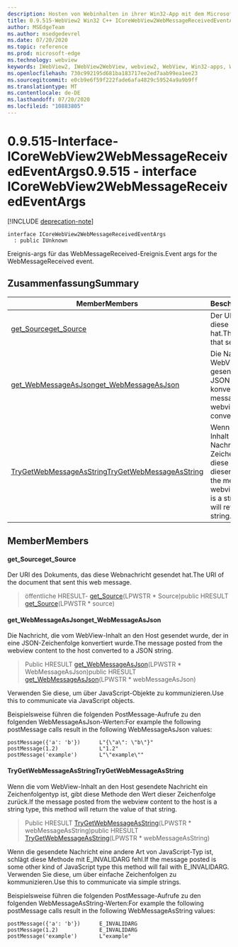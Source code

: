 ```yaml
---
description: Hosten von Webinhalten in ihrer Win32-App mit dem Microsoft Edge WebView2-Steuerelement
title: 0.9.515-WebView2 Win32 C++ ICoreWebView2WebMessageReceivedEventArgs
author: MSEdgeTeam
ms.author: msedgedevrel
ms.date: 07/20/2020
ms.topic: reference
ms.prod: microsoft-edge
ms.technology: webview
keywords: IWebView2, IWebView2WebView, webview2, WebView, Win32-apps, Win32, Edge, ICoreWebView2, ICoreWebView2Controller, Browser-Steuerelement, Edge-HTML
ms.openlocfilehash: 730c992195d681ba183717ee2ed7aab99ea1ee23
ms.sourcegitcommit: e0cb9e6f59f222fade6afa4829c59524a9a9b9ff
ms.translationtype: MT
ms.contentlocale: de-DE
ms.lasthandoff: 07/20/2020
ms.locfileid: "10883805"
---
```

# <span data-ttu-id="93a0d-104">0.9.515-Interface-ICoreWebView2WebMessageReceivedEventArgs</span><span class="sxs-lookup"><span data-stu-id="93a0d-104">0.9.515 - interface ICoreWebView2WebMessageReceivedEventArgs</span></span> 

[!INCLUDE [deprecation-note](../../includes/deprecation-note.md)]

```
interface ICoreWebView2WebMessageReceivedEventArgs
  : public IUnknown
```

<span data-ttu-id="93a0d-105">Ereignis-args für das WebMessageReceived-Ereignis.</span><span class="sxs-lookup"><span data-stu-id="93a0d-105">Event args for the WebMessageReceived event.</span></span>

## <span data-ttu-id="93a0d-106">Zusammenfassung</span><span class="sxs-lookup"><span data-stu-id="93a0d-106">Summary</span></span>

 <span data-ttu-id="93a0d-107">Member</span><span class="sxs-lookup"><span data-stu-id="93a0d-107">Members</span></span>                        | <span data-ttu-id="93a0d-108">Beschreibungen</span><span class="sxs-lookup"><span data-stu-id="93a0d-108">Descriptions</span></span>
--------------------------------|---------------------------------------------
[<span data-ttu-id="93a0d-109">get_Source</span><span class="sxs-lookup"><span data-stu-id="93a0d-109">get_Source</span></span>](#get_source) | <span data-ttu-id="93a0d-110">Der URI des Dokuments, das diese Webnachricht gesendet hat.</span><span class="sxs-lookup"><span data-stu-id="93a0d-110">The URI of the document that sent this web message.</span></span>
[<span data-ttu-id="93a0d-111">get_WebMessageAsJson</span><span class="sxs-lookup"><span data-stu-id="93a0d-111">get_WebMessageAsJson</span></span>](#get_webmessageasjson) | <span data-ttu-id="93a0d-112">Die Nachricht, die vom WebView-Inhalt an den Host gesendet wurde, der in eine JSON-Zeichenfolge konvertiert wurde.</span><span class="sxs-lookup"><span data-stu-id="93a0d-112">The message posted from the webview content to the host converted to a JSON string.</span></span>
[<span data-ttu-id="93a0d-113">TryGetWebMessageAsString</span><span class="sxs-lookup"><span data-stu-id="93a0d-113">TryGetWebMessageAsString</span></span>](#trygetwebmessageasstring) | <span data-ttu-id="93a0d-114">Wenn die vom WebView-Inhalt an den Host gesendete Nachricht ein Zeichenfolgentyp ist, gibt diese Methode den Wert dieser Zeichenfolge zurück.</span><span class="sxs-lookup"><span data-stu-id="93a0d-114">If the message posted from the webview content to the host is a string type, this method will return the value of that string.</span></span>

## <span data-ttu-id="93a0d-115">Member</span><span class="sxs-lookup"><span data-stu-id="93a0d-115">Members</span></span>

#### <span data-ttu-id="93a0d-116">get_Source</span><span class="sxs-lookup"><span data-stu-id="93a0d-116">get_Source</span></span> 

<span data-ttu-id="93a0d-117">Der URI des Dokuments, das diese Webnachricht gesendet hat.</span><span class="sxs-lookup"><span data-stu-id="93a0d-117">The URI of the document that sent this web message.</span></span>

> <span data-ttu-id="93a0d-118">öffentliche HRESULT- [get_Source](#get_source)(LPWSTR \* Source)</span><span class="sxs-lookup"><span data-stu-id="93a0d-118">public HRESULT [get_Source](#get_source)(LPWSTR \* source)</span></span>

#### <span data-ttu-id="93a0d-119">get_WebMessageAsJson</span><span class="sxs-lookup"><span data-stu-id="93a0d-119">get_WebMessageAsJson</span></span> 

<span data-ttu-id="93a0d-120">Die Nachricht, die vom WebView-Inhalt an den Host gesendet wurde, der in eine JSON-Zeichenfolge konvertiert wurde.</span><span class="sxs-lookup"><span data-stu-id="93a0d-120">The message posted from the webview content to the host converted to a JSON string.</span></span>

> <span data-ttu-id="93a0d-121">Public HRESULT [get_WebMessageAsJson](#get_webmessageasjson)(LPWSTR \* WebMessageAsJson)</span><span class="sxs-lookup"><span data-stu-id="93a0d-121">public HRESULT [get_WebMessageAsJson](#get_webmessageasjson)(LPWSTR \* webMessageAsJson)</span></span>

<span data-ttu-id="93a0d-122">Verwenden Sie diese, um über JavaScript-Objekte zu kommunizieren.</span><span class="sxs-lookup"><span data-stu-id="93a0d-122">Use this to communicate via JavaScript objects.</span></span>

<span data-ttu-id="93a0d-123">Beispielsweise führen die folgenden PostMessage-Aufrufe zu den folgenden WebMessageAsJson-Werten:</span><span class="sxs-lookup"><span data-stu-id="93a0d-123">For example the following postMessage calls result in the following WebMessageAsJson values:</span></span>

```
postMessage({'a': 'b'})      L"{\"a\": \"b\"}"
postMessage(1.2)             L"1.2"
postMessage('example')       L"\"example\""
```

#### <span data-ttu-id="93a0d-124">TryGetWebMessageAsString</span><span class="sxs-lookup"><span data-stu-id="93a0d-124">TryGetWebMessageAsString</span></span> 

<span data-ttu-id="93a0d-125">Wenn die vom WebView-Inhalt an den Host gesendete Nachricht ein Zeichenfolgentyp ist, gibt diese Methode den Wert dieser Zeichenfolge zurück.</span><span class="sxs-lookup"><span data-stu-id="93a0d-125">If the message posted from the webview content to the host is a string type, this method will return the value of that string.</span></span>

> <span data-ttu-id="93a0d-126">Public HRESULT [TryGetWebMessageAsString](#trygetwebmessageasstring)(LPWSTR \* webMessageAsString)</span><span class="sxs-lookup"><span data-stu-id="93a0d-126">public HRESULT [TryGetWebMessageAsString](#trygetwebmessageasstring)(LPWSTR \* webMessageAsString)</span></span>

<span data-ttu-id="93a0d-127">Wenn die gesendete Nachricht eine andere Art von JavaScript-Typ ist, schlägt diese Methode mit E_INVALIDARG fehl.</span><span class="sxs-lookup"><span data-stu-id="93a0d-127">If the message posted is some other kind of JavaScript type this method will fail with E_INVALIDARG.</span></span> <span data-ttu-id="93a0d-128">Verwenden Sie diese, um über einfache Zeichenfolgen zu kommunizieren.</span><span class="sxs-lookup"><span data-stu-id="93a0d-128">Use this to communicate via simple strings.</span></span>

<span data-ttu-id="93a0d-129">Beispielsweise führen die folgenden PostMessage-Aufrufe zu den folgenden WebMessageAsString-Werten:</span><span class="sxs-lookup"><span data-stu-id="93a0d-129">For example the following postMessage calls result in the following WebMessageAsString values:</span></span>

```
postMessage({'a': 'b'})      E_INVALIDARG
postMessage(1.2)             E_INVALIDARG
postMessage('example')       L"example"
```

